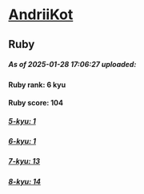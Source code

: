 # [AndriiKot](https://www.codewars.com/users/AndriiKot) 
## Ruby

##### As of 2025-01-28 17:06:27 uploaded:

#### Ruby rank: 6 kyu

#### Ruby score: 104

##### [5-kyu: 1](https://github.com/AndriiKot/Ruby__CodeWars/tree/main/kyu-5)

##### [6-kyu: 1](https://github.com/AndriiKot/Ruby__CodeWars/tree/main/kyu-6)

##### [7-kyu: 13](https://github.com/AndriiKot/Ruby__CodeWars/tree/main/kyu-7)

##### [8-kyu: 14](https://github.com/AndriiKot/Ruby__CodeWars/tree/main/kyu-8)

